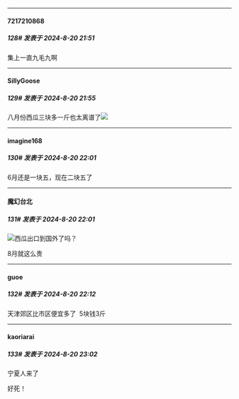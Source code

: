 ﻿
*****

####  7217210868  
##### 128#       发表于 2024-8-20 21:51

集上一直九毛九啊


*****

####  SillyGoose  
##### 129#       发表于 2024-8-20 21:55

八月份西瓜三块多一斤也太离谱了<img src="https://static.saraba1st.com/image/smiley/face2017/125.png" referrerpolicy="no-referrer">


*****

####  imagine168  
##### 130#       发表于 2024-8-20 22:01

6月还是一块五，现在二块五了

*****

####  魔幻台北  
##### 131#       发表于 2024-8-20 22:01

<img src="https://static.saraba1st.com/image/smiley/face2017/034.png" referrerpolicy="no-referrer">西瓜出口到国外了吗？

8月就这么贵


*****

####  guoe  
##### 132#       发表于 2024-8-20 22:12

天津郊区比市区便宜多了  5块钱3斤


*****

####  kaoriarai  
##### 133#       发表于 2024-8-20 23:02

宁夏人来了

好死！

